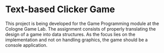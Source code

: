 # Text-based Clicker Game

This project is being developed for the Game Programming module at the Cologne Game Lab. The assignment consists of properly translating the design of a game into data structures. As the focus lies on the implementation and not on handling graphics, the game should be a console application.
